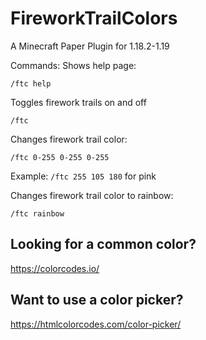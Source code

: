 # FireworkTrailColors
A Minecraft Paper Plugin for 1.18.2-1.19

Commands:
Shows help page:
```
/ftc help
```
Toggles firework trails on and off
```
/ftc
```
Changes firework trail color:
```
/ftc 0-255 0-255 0-255
```
Example: `/ftc 255 105 180` for pink

Changes firework trail color to rainbow:
```
/ftc rainbow
```

## Looking for a common color?
https://colorcodes.io/
## Want to use a color picker?
https://htmlcolorcodes.com/color-picker/
